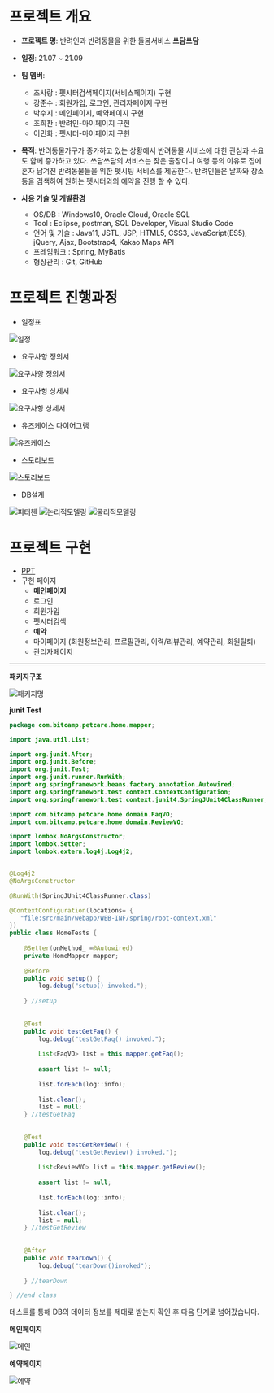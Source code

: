  # 프로젝트 개요

 + **프로젝트 명**: 반려인과 반려동물을 위한 돌봄서비스 **쓰담쓰담**
 + **일정**: 21.07 ~ 21.09
 + **팀 멤버**: 
     + 조사랑 : 펫시터검색페이지(서비스페이지) 구현
     + 강준수 : 회원가입, 로그인, 관리자페이지 구현
     + 박수지 : 메인페이지, 예약페이지 구현
     + 조희찬 : 반려인-마이페이지 구현
     + 이민화 : 펫시터-마이페이지 구현
     
 + **목적**: 반려동물가구가 증가하고 있는 상황에서 반려동물 서비스에 대한 관심과 수요도 함께 증가하고 있다. 
             쓰담쓰담의 서비스는 잦은 출장이나 여행 등의 이유로 집에 혼자 남겨진 반려동물들을 위한 펫시팅 서비스를 제공한다.
             반려인들은 날짜와 장소 등을 검색하여 원하는 펫시터와의 예약을 진행 할 수 있다. 
             
             
 + **사용 기술 및 개발환경**
   + OS/DB : Windows10, Oracle Cloud, Oracle SQL
   + Tool : Eclipse, postman, SQL Developer, Visual Studio Code
   + 언어 및 기술 : Java11, JSTL, JSP, HTML5, CSS3, JavaScript(ES5), jQuery, Ajax, Bootstrap4, Kakao Maps API
   + 프레임워크 : Spring, MyBatis
   + 형상관리 : Git, GitHub
 

# 프로젝트 진행과정
+ 일정표

![일정](https://user-images.githubusercontent.com/88583689/135763279-6274b178-fdb8-41c0-b427-d518b460969b.JPG)

+ 요구사항 정의서

![요구사항 정의서](https://user-images.githubusercontent.com/88583689/135763358-83204e4f-287b-4d99-ba43-4915724cea1a.JPG)

+ 요구사항 상세서

![요구사항 상세서](https://user-images.githubusercontent.com/88583689/135763416-6a48472a-5a1b-482b-82d3-5eb0b50e2d28.JPG)

+ 유즈케이스 다이어그램

![유즈케이스](https://user-images.githubusercontent.com/88583689/135763426-205b51c6-1cbd-4f9b-82e5-1d9d48d5d4b6.JPG)

+ 스토리보드

![스토리보드](https://user-images.githubusercontent.com/88583689/135763432-f69690e5-0413-49e8-b05c-909e22b74a4d.JPG)

+ DB설계

![피터첸](https://user-images.githubusercontent.com/88583689/135763493-2e6c7f8a-3488-497f-baac-ba0ebdbf2226.JPG)
![논리적모델링](https://user-images.githubusercontent.com/88583689/135763495-06650953-8b10-4ca6-8e9f-70093601cfc4.JPG)
![물리적모델링](https://user-images.githubusercontent.com/88583689/135763497-6069ae3b-97d1-4c9f-8fb7-2bd6054c6a2a.JPG)


# 프로젝트 구현
+ [PPT](https://www.slideshare.net/ssuser4d888a/ss-250358914)
+ 구현 페이지
  + **메인페이지**
  + 로그인
  + 회원가입
  + 펫시터검색
  + **예약**
  + 마이페이지 (회원정보관리, 프로필관리, 이력/리뷰관리, 예약관리, 회원탈퇴)
  + 관리자페이지
* * *

**패키지구조**

![패키지명](https://user-images.githubusercontent.com/88583689/135986870-c6e6a9c7-cfed-441a-8644-edbdbd01daeb.png)

**junit Test**
~~~java
package com.bitcamp.petcare.home.mapper;

import java.util.List;

import org.junit.After;
import org.junit.Before;
import org.junit.Test;
import org.junit.runner.RunWith;
import org.springframework.beans.factory.annotation.Autowired;
import org.springframework.test.context.ContextConfiguration;
import org.springframework.test.context.junit4.SpringJUnit4ClassRunner;

import com.bitcamp.petcare.home.domain.FaqVO;
import com.bitcamp.petcare.home.domain.ReviewVO;

import lombok.NoArgsConstructor;
import lombok.Setter;
import lombok.extern.log4j.Log4j2;


@Log4j2
@NoArgsConstructor

@RunWith(SpringJUnit4ClassRunner.class)  

@ContextConfiguration(locations= {
   "file:src/main/webapp/WEB-INF/spring/root-context.xml"
})
public class HomeTests {
	
	@Setter(onMethod_ =@Autowired)
	private HomeMapper mapper;
	
	@Before
	public void setup() {
		log.debug("setup() invoked.");
		
	} //setup
	
	
	@Test
	public void testGetFaq() {
		log.debug("testGetFaq() invoked.");
		
		List<FaqVO> list = this.mapper.getFaq();
		
		assert list != null;
		
		list.forEach(log::info);
		
		list.clear();
		list = null;
	} //testGetFaq
	
	
	@Test
	public void testGetReview() {
		log.debug("testGetReview() invoked.");
		
		List<ReviewVO> list = this.mapper.getReview();
		
		assert list != null;
		
		list.forEach(log::info);
		
		list.clear();
		list = null;
	} //testGetReview
	
	
	@After
	public void tearDown() {
		log.debug("tearDown()invoked");
		
	} //tearDown

} //end class
~~~

테스트를 통해 DB의 데이터 정보를 제대로 받는지 확인 후 다음 단계로 넘어갔습니다.

**메인페이지**

![메인](https://user-images.githubusercontent.com/88583689/135981006-e1949a1f-9547-4eb0-a258-3bf8a927c62e.JPG)

**예약페이지**

![예약](https://user-images.githubusercontent.com/88583689/135996084-c615d24e-3ae0-43e8-9eaa-94dfce2d69d4.JPG)
